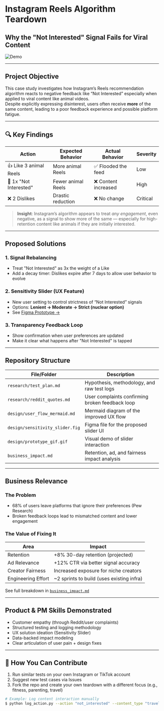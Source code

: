 # Instagram Reels Algorithm Teardown  
## Why the "Not Interested" Signal Fails for Viral Content

![Demo](design/prototype_gif.gif)

---

## Project Objective  
This case study investigates how Instagram’s Reels recommendation algorithm reacts to negative feedback like “Not Interested” especially when applied to viral content like animal videos.  
Despite explicitly expressing disinterest, users often receive **more** of the same content, leading to a poor feedback experience and possible platform fatigue.

---

## 🔍 Key Findings

| Action                     | Expected Behavior         | Actual Behavior           | Severity   |
|----------------------------|---------------------------|---------------------------|------------|
| 👍 Like 3 animal Reels     | More animal Reels         | ✅ Flooded the feed       | Low        |
| 🚫 1x "Not Interested"     | Fewer animal Reels        | ❌ Content increased       | High       |
| ❌ 2 Dislikes              | Drastic reduction         | ❌ No change               | Critical   |


> **Insight**: Instagram’s algorithm appears to treat *any engagement*, even negative, as a signal to show more of the same — especially for high-retention content like animals if they are initially interested.

---

## Proposed Solutions

### 1. **Signal Rebalancing**
- Treat "Not Interested" as 3x the weight of a Like  
- Add a decay timer: Dislikes expire after 7 days to allow user behavior to evolve  

### 2. **Sensitivity Slider (UX Feature)**
- New user setting to control strictness of “Not Interested” signals  
- Options: **Lenient → Moderate → Strict (nuclear option)**  
- See [Figma Prototype →](https://github.com/chetangunti/Instagram-Reels/blob/39f2c2faff7b15ff4eda764905df9381f83ead4c/design/Suggested%20Change.png)

### 3. **Transparency Feedback Loop**
- Show confirmation when user preferences are updated  
- Make it clear what happens after "Not Interested" is tapped

---

## Repository Structure

| File/Folder                         | Description                                      |
|------------------------------------|--------------------------------------------------|
| `research/test_plan.md`            | Hypothesis, methodology, and raw test logs       |
| `research/reddit_quotes.md`        | User complaints confirming broken feedback loop  |
| `design/user_flow_mermaid.md`      | Mermaid diagram of the improved UX flow          |
| `design/sensitivity_slider.fig`    | Figma file for the proposed slider UI            |
| `design/prototype_gif.gif`         | Visual demo of slider interaction                |
| `business_impact.md`               | Retention, ad, and fairness impact analysis      |

---

## Business Relevance

### The Problem
- 68% of users leave platforms that ignore their preferences (Pew Research)
- Broken feedback loops lead to mismatched content and lower engagement

### The Value of Fixing It
| Area               | Impact                                      |
|--------------------|---------------------------------------------|
| Retention          | +8% 30-day retention (projected)            |
| Ad Relevance       | +12% CTR via better signal accuracy         |
| Creator Fairness   | Increased exposure for niche creators       |
| Engineering Effort | ~2 sprints to build (uses existing infra)   |

See full breakdown in [`business_impact.md`](https://github.com/chetangunti/Instagram-Reels/blob/39f2c2faff7b15ff4eda764905df9381f83ead4c/research/business_impact.md)

---

## Product & PM Skills Demonstrated

- Customer empathy (through Reddit/user complaints)
- Structured testing and logging methodology
- UX solution ideation (Sensitivity Slider)
- Data-backed impact modeling
- Clear articulation of user pain + design fixes

---

## 🚀 How You Can Contribute

1. Run similar tests on your own Instagram or TikTok account
2. Suggest new test cases via Issues
3. Fork the repo and create your own teardown with a different focus (e.g., fitness, parenting, travel)

```bash
# Example: Log content interaction manually
$ python log_action.py --action "not_interested" --content_type "travel"
